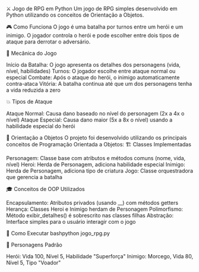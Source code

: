 ⚔️ Jogo de RPG em Python
Um jogo de RPG simples desenvolvido em Python utilizando os conceitos de Orientação a Objetos.

🎮 Como Funciona
O jogo é uma batalha por turnos entre um herói e um inimigo. O jogador controla o herói e pode escolher entre dois tipos de ataque para derrotar o adversário.

🎯 Mecânica do Jogo

Início da Batalha: O jogo apresenta os detalhes dos personagens (vida, nível, habilidades)
Turnos: O jogador escolhe entre ataque normal ou especial
Combate: Após o ataque do herói, o inimigo automaticamente contra-ataca
Vitória: A batalha continua até que um dos personagens tenha a vida reduzida a zero

💥 Tipos de Ataque

Ataque Normal: Causa dano baseado no nível do personagem (2x a 4x o nível)
Ataque Especial: Causa dano maior (5x a 8x o nível) usando a habilidade especial do herói

🧬 Orientação a Objetos
O projeto foi desenvolvido utilizando os principais conceitos de Programação Orientada a Objetos:
🏗️ Classes Implementadas

Personagem: Classe base com atributos e métodos comuns (nome, vida, nível)
Heroi: Herda de Personagem, adiciona habilidade especial
Inimigo: Herda de Personagem, adiciona tipo de criatura
Jogo: Classe orquestradora que gerencia a batalha

🎓 Conceitos de OOP Utilizados

Encapsulamento: Atributos privados (usando __) com métodos getters
Herança: Classes Heroi e Inimigo herdam de Personagem
Polimorfismo: Método exibir_detalhes() é sobrescrito nas classes filhas
Abstração: Interface simples para o usuário interagir com o jogo


🚀 Como Executar
bashpython jogo_rpg.py

👥 Personagens Padrão

Herói: Vida 100, Nível 5, Habilidade "Superforça"
Inimigo: Morcego, Vida 80, Nível 5, Tipo "Voador"
